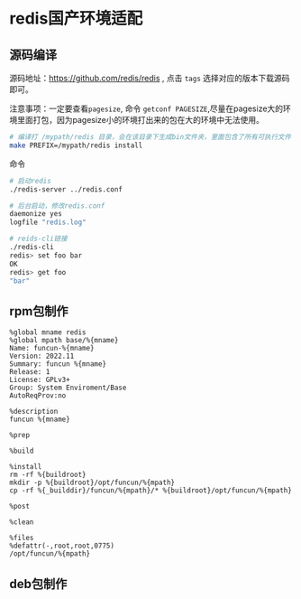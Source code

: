 # redis国产环境适配

## 源码编译

源码地址：https://github.com/redis/redis , 点击 `tags` 选择对应的版本下载源码即可。

注意事项：一定要查看`pagesize`, 命令 `getconf PAGESIZE`,尽量在pagesize大的环境里面打包，因为pagesize小的环境打出来的包在大的环境中无法使用。

```bash
# 编译打 /mypath/redis 目录，会在该目录下生成bin文件夹，里面包含了所有可执行文件
make PREFIX=/mypath/redis install
```

命令

```bash
# 启动redis
./redis-server ../redis.conf

# 后台启动，修改redis.conf
daemonize yes
logfile "redis.log"

# reids-cli链接
./redis-cli
redis> set foo bar
OK
redis> get foo
"bar"
```

## rpm包制作

```text
%global mname redis
%global mpath base/%{mname}
Name: funcun-%{mname}
Version: 2022.11
Summary: funcun %{mname}
Release: 1
License: GPLv3+
Group: System Enviroment/Base
AutoReqProv:no

%description
funcun %{mname}

%prep

%build

%install
rm -rf %{buildroot}
mkdir -p %{buildroot}/opt/funcun/%{mpath}
cp -rf %{_builddir}/funcun/%{mpath}/* %{buildroot}/opt/funcun/%{mpath}

%post

%clean

%files
%defattr(-,root,root,0775)
/opt/funcun/%{mpath}
```

## deb包制作